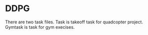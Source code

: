 # DDPG

There are two task files. Task is takeoff task for quadcopter project. Gymtask is task for gym execises.

